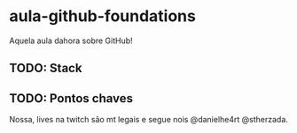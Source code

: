 # aula-github-foundations

Aquela aula dahora sobre GitHub!


## TODO: Stack

## TODO: Pontos chaves

Nossa, lives na twitch são mt legais e segue nois @danielhe4rt @stherzada.
